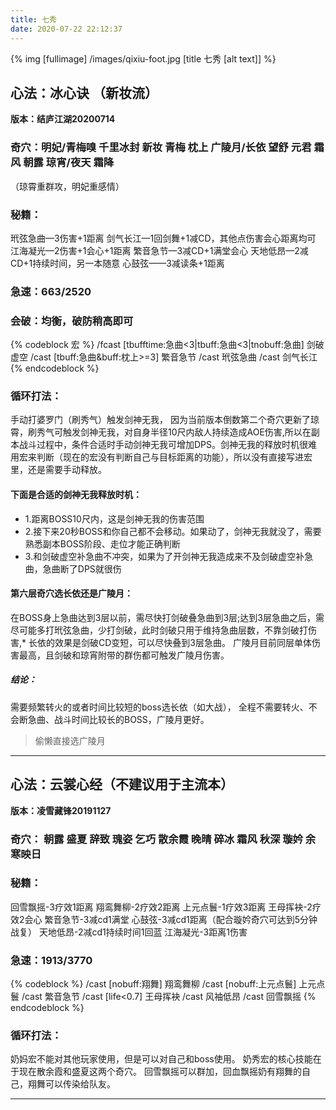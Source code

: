 ```yaml
---
title: 七秀
date: 2020-07-22 22:12:37
---
```

{% img [fullimage] /images/qixiu-foot.jpg [title 七秀 [alt text]] %}
## 心法：冰心诀 （新妆流）

**版本：结庐江湖20200714**

### 奇穴：明妃/青梅嗅 千里冰封 新妆 青梅 枕上 广陵月/长依 望舒 元君 霜风 朝露 琼宵/夜天 霜降
（琼霄重群攻，明妃重感情）

### 秘籍：
玳弦急曲—3伤害+1距离
剑气长江—1回剑舞+1减CD，其他点伤害会心距离均可
江海凝光—2伤害+1会心+1距离
繁音急节—3减CD+1满堂会心
天地低昂—2减CD+1持续时间，另一本随意
心鼓弦——3减读条+1距离
  
### 急速：663/2520

### 会破：均衡，破防稍高即可
{% codeblock 宏 %}
/fcast [tbufftime:急曲<3|tbuff:急曲<3|tnobuff:急曲] 剑破虚空
/cast [tbuff:急曲&buff:枕上>=3] 繁音急节
/cast 玳弦急曲
/cast 剑气长江
{% endcodeblock %}

### 循环打法：
手动打婆罗门（刷秀气）触发剑神无我，
因为当前版本倒数第二个奇穴更新了琼霄，刷秀气可触发剑神无我，对自身半径10尺内敌人持续造成AOE伤害,所以在副本战斗过程中，条件合适时手动剑神无我可增加DPS。剑神无我的释放时机很难用宏来判断（现在的宏没有判断自己与目标距离的功能），所以没有直接写进宏里，还是需要手动释放。

#### 下面是合适的剑神无我释放时机：
* 1.距离BOSS10尺内，这是剑神无我的伤害范围
* 2.接下来20秒BOSS和你自己都不会移动。如果动了，剑神无我就没了，需要熟悉副本BOSS阶段、走位才能正确判断
* 3.和剑破虚空补急曲不冲突，如果为了开剑神无我造成来不及剑破虚空补急曲，急曲断了DPS就很伤
 
#### 第六层奇穴选长依还是广陵月：
在BOSS身上急曲达到3层以前，需尽快打剑破叠急曲到3层;达到3层急曲之后，需尽可能多打玳弦急曲，少打剑破，此时剑破只用于维持急曲层数，不靠剑破打伤害,* 长依的效果是剑破CD变短，可以尽快叠到3层急曲。
广陵月目前同层单体伤害最高，且剑破和琼宵附带的群伤都可触发广陵月伤害。
##### 结论：
需要频繁转火的或者时间比较短的boss选长依（如大战），
全程不需要转火、不会断急曲、战斗时间比较长的BOSS，广陵月更好。
>偷懒直接选广陵月

---

## 心法：云裳心经（不建议用于主流本）

**版本：凌雪藏锋20191127**

### 奇穴： 朝露 盛夏 辞致 瑰姿 乞巧 散余霞 晚晴 碎冰 霜风 秋深 璇妗 余寒映日

### 秘籍：
回雪飘摇-3疗效1距离
翔鸾舞柳-2疗效2距离
上元点鬟-1疗效3距离
王母挥袂-2疗效2会心
繁音急节-3减cd1满堂
心鼓弦-3减cd1距离（配合璇妗奇穴可达到5分钟战复）
天地低昂-2减cd1持续时间1回蓝
江海凝光-3距离1伤害
  
### 急速：1913/3770
{% codeblock %}
/cast [nobuff:翔舞] 翔鸾舞柳
/cast [nobuff:上元点鬟] 上元点鬟
/cast 繁音急节
/cast [life<0.7] 王母挥袂
/cast 风袖低昂
/cast 回雪飘摇
{% endcodeblock %}
### 循环打法：
奶妈宏不能对其他玩家使用，但是可以对自己和boss使用。
奶秀宏的核心技能在于现在散余霞和盛夏这两个奇穴。
回雪飘摇可以群加，回血飘摇奶有翔舞的自己，翔舞可以传染给队友。

---